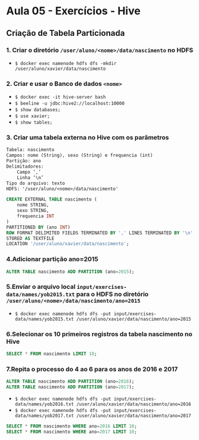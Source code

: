 # Aula 05 - Exercícios - Hive

## Criação de Tabela Particionada

### 1. Criar o diretório `/user/aluno/<nome>/data/nascimento` no HDFS

- `$ docker exec namenode hdfs dfs -mkdir /user/aluno/xavier/data/nascimento`

### 2. Criar e usar o Banco de dados `<nome>`

- `$ docker exec -it hive-server bash`
- `$ beeline -u jdbc:hive2://localhost:10000`
- `$ show databases;`
- `$ use xavier;`
- `$ show tables;`

### 3. Criar uma tabela externa no Hive com os parâmetros

```txt
Tabela: nascimento
Campos: nome (String), sexo (String) e frequencia (int)
Partição: ano
Delimitadores:
    Campo ‘,’
    Linha ‘\n’
Tipo do arquivo: texto
HDFS: '/user/aluno/<nome>/data/nascimento'
```

```sql
CREATE EXTERNAL TABLE nascimento (
    nome STRING,
    sexo STRING,
    frequencia INT
)
PARTITIONED BY (ano INT)
ROW FORMAT DELIMITED FIELDS TERMINATED BY ',' LINES TERMINATED BY '\n'
STORED AS TEXTFILE
LOCATION '/user/aluno/xavier/data/nascimento';
```

### 4.Adicionar partição ano=2015

```sql
ALTER TABLE nascimento ADD PARTITION (ano=2015);
```

### 5.Enviar o arquivo local `input/exercises-data/names/yob2015.txt` para o HDFS no diretório `/user/aluno/<nome>/data/nascimento/ano=2015`

- `$ docker exec namenode hdfs dfs -put input/exercises-data/names/yob2015.txt /user/aluno/xavier/data/nascimento/ano=2015`

### 6.Selecionar os 10 primeiros registros da tabela nascimento no Hive

```sql
SELECT * FROM nascimento LIMIT 10;
```

### 7.Repita o processo do 4 ao 6 para os anos de 2016 e 2017

```sql
ALTER TABLE nascimento ADD PARTITION (ano=2016);
ALTER TABLE nascimento ADD PARTITION (ano=2017);
```

- `$ docker exec namenode hdfs dfs -put input/exercises-data/names/yob2016.txt /user/aluno/xavier/data/nascimento/ano=2016`
- `$ docker exec namenode hdfs dfs -put input/exercises-data/names/yob2017.txt /user/aluno/xavier/data/nascimento/ano=2017`

```sql
SELECT * FROM nascimento WHERE ano=2016 LIMIT 10;
SELECT * FROM nascimento WHERE ano=2017 LIMIT 10;
```
